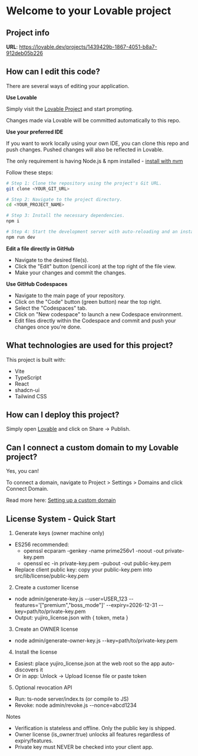 # Welcome to your Lovable project

## Project info

**URL**: https://lovable.dev/projects/1439429b-1867-4051-b8a7-912deb05b226

## How can I edit this code?

There are several ways of editing your application.

**Use Lovable**

Simply visit the [Lovable Project](https://lovable.dev/projects/1439429b-1867-4051-b8a7-912deb05b226) and start prompting.

Changes made via Lovable will be committed automatically to this repo.

**Use your preferred IDE**

If you want to work locally using your own IDE, you can clone this repo and push changes. Pushed changes will also be reflected in Lovable.

The only requirement is having Node.js & npm installed - [install with nvm](https://github.com/nvm-sh/nvm#installing-and-updating)

Follow these steps:

```sh
# Step 1: Clone the repository using the project's Git URL.
git clone <YOUR_GIT_URL>

# Step 2: Navigate to the project directory.
cd <YOUR_PROJECT_NAME>

# Step 3: Install the necessary dependencies.
npm i

# Step 4: Start the development server with auto-reloading and an instant preview.
npm run dev
```

**Edit a file directly in GitHub**

- Navigate to the desired file(s).
- Click the "Edit" button (pencil icon) at the top right of the file view.
- Make your changes and commit the changes.

**Use GitHub Codespaces**

- Navigate to the main page of your repository.
- Click on the "Code" button (green button) near the top right.
- Select the "Codespaces" tab.
- Click on "New codespace" to launch a new Codespace environment.
- Edit files directly within the Codespace and commit and push your changes once you're done.

## What technologies are used for this project?

This project is built with:

- Vite
- TypeScript
- React
- shadcn-ui
- Tailwind CSS

## How can I deploy this project?

Simply open [Lovable](https://lovable.dev/projects/1439429b-1867-4051-b8a7-912deb05b226) and click on Share -> Publish.

## Can I connect a custom domain to my Lovable project?

Yes, you can!

To connect a domain, navigate to Project > Settings > Domains and click Connect Domain.

Read more here: [Setting up a custom domain](https://docs.lovable.dev/tips-tricks/custom-domain#step-by-step-guide)

## License System - Quick Start

1) Generate keys (owner machine only)
- ES256 recommended:
  - openssl ecparam -genkey -name prime256v1 -noout -out private-key.pem
  - openssl ec -in private-key.pem -pubout -out public-key.pem
- Replace client public key: copy your public-key.pem into src/lib/license/public-key.pem

2) Create a customer license
- node admin/generate-key.js --user=USER_123 --features='["premium","boss_mode"]' --expiry=2026-12-31 --key=path/to/private-key.pem
- Output: yujiro_license.json with { token, meta }

3) Create an OWNER license
- node admin/generate-owner-key.js --key=path/to/private-key.pem

4) Install the license
- Easiest: place yujiro_license.json at the web root so the app auto-discovers it
- Or in app: Unlock → Upload license file or paste token

5) Optional revocation API
- Run: ts-node server/index.ts (or compile to JS)
- Revoke: node admin/revoke.js --nonce=abcd1234

Notes
- Verification is stateless and offline. Only the public key is shipped.
- Owner license (is_owner:true) unlocks all features regardless of expiry/features.
- Private key must NEVER be checked into your client app.

